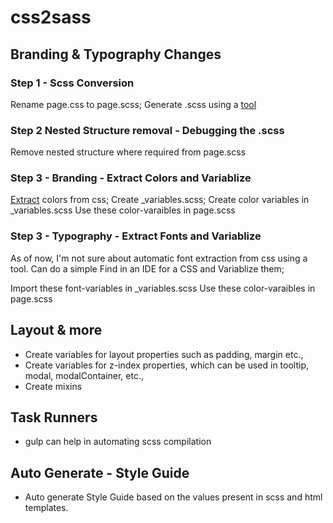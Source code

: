 # css2sass

## Branding & Typography Changes

### Step 1 - Scss Conversion
Rename page.css to page.scss; Generate .scss using a [tool](http://css2sass.herokuapp.com/)

### Step 2  Nested Structure removal - Debugging the .scss
Remove nested structure where required from page.scss

### Step 3 - Branding - Extract Colors and Variablize
[Extract](https://hex.corvidworks.com/) colors from css; 
Create _variables.scss;
Create color variables in _variables.scss
Use these color-varaibles in page.scss

### Step 3 - Typography - Extract Fonts and Variablize
As of now, I'm not sure about automatic font extraction from css using a tool. 
Can do a simple Find in an IDE for a CSS and Variablize them;

Import these font-variables in _variables.scss
Use these color-varaibles in page.scss

## Layout & more
- Create variables for layout properties such as padding, margin etc.,
- Create variables for z-index properties, which can be used in tooltip, modal, modalContainer, etc.,
- Create mixins

## Task Runners
- gulp can help in automating scss compilation

## Auto Generate - Style Guide 
- Auto generate Style Guide based on the values present in scss and html templates.

